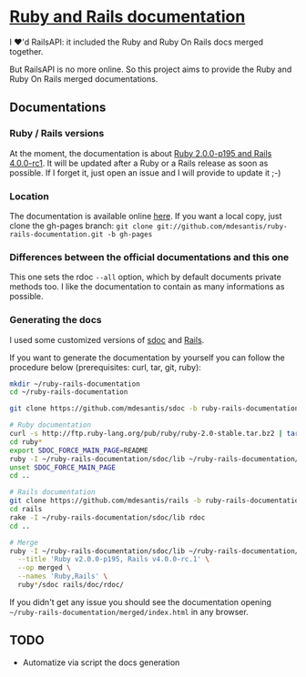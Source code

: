 # [Ruby and Rails documentation](http://mdesantis.github.io/ruby-rails-documentation/)

I :heart:'d RailsAPI: it included the Ruby and Ruby On Rails docs merged together.

But RailsAPI is no more online. So this project aims to provide the Ruby and Ruby On Rails merged documentations.

## Documentations

### Ruby / Rails versions

At the moment, the documentation is about [Ruby 2.0.0-p195 and Rails 4.0.0-rc1](http://mdesantis.github.io/ruby-rails-documentation/). It will be updated after a Ruby or a Rails release as soon as possible. If I forget it, just open an issue and I will provide to update it ;-)

### Location

The documentation is available online [here](http://mdesantis.github.io/ruby-rails-documentation/). If you want a local copy, just clone the gh-pages branch: `git clone git://github.com/mdesantis/ruby-rails-documentation.git -b gh-pages`

### Differences between the official documentations and this one

This one sets the rdoc `--all` option, which by default documents private methods too. I like the documentation to contain as many informations as possible.

### Generating the docs

I used some customized versions of [sdoc](https://github.com/mdesantis/sdoc/tree/ruby-rails-documentation) and [Rails](https://github.com/mdesantis/rails/tree/ruby-rails-documentation).

If you want to generate the documentation by yourself you can follow the procedure below (prerequisites: curl, tar, git, ruby):

```sh
mkdir ~/ruby-rails-documentation
cd ~/ruby-rails-documentation

git clone https://github.com/mdesantis/sdoc -b ruby-rails-documentation

# Ruby documentation
curl -s http://ftp.ruby-lang.org/pub/ruby/ruby-2.0-stable.tar.bz2 | tar xvj
cd ruby*
export SDOC_FORCE_MAIN_PAGE=README
ruby -I ~/ruby-rails-documentation/sdoc/lib ~/ruby-rails-documentation/sdoc/bin/sdoc --all -o sdoc .
unset SDOC_FORCE_MAIN_PAGE
cd ..

# Rails documentation
git clone https://github.com/mdesantis/rails -b ruby-rails-documentation
cd rails
rake -I ~/ruby-rails-documentation/sdoc/lib rdoc
cd ..

# Merge
ruby -I ~/ruby-rails-documentation/sdoc/lib ~/ruby-rails-documentation/sdoc/bin/sdoc-merge \
  --title 'Ruby v2.0.0-p195, Rails v4.0.0-rc.1' \
  --op merged \
  --names 'Ruby,Rails' \
  ruby*/sdoc rails/doc/rdoc/
```

If you didn't get any issue you should see the documentation opening `~/ruby-rails-documentation/merged/index.html` in any browser.

## TODO

* Automatize via script the docs generation
